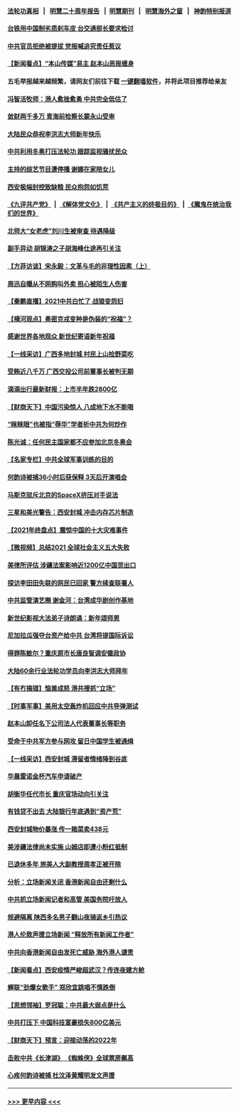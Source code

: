 #### [法轮功真相](https://github.com/gfw-breaker/truth/blob/master/README.md?t=0) &nbsp;&nbsp;|&nbsp;&nbsp; [明慧二十周年报告](https://github.com/gfw-breaker/mh-reports/blob/master/README.md?t=0) &nbsp;&nbsp;|&nbsp;&nbsp;[明慧期刊](https://github.com/gfw-breaker/mh-qikan) &nbsp;&nbsp;|&nbsp;&nbsp; [明慧海外之窗](https://github.com/gfw-breaker/mh-news/blob/master/README.md?t=0) &nbsp;&nbsp;|&nbsp;&nbsp; [神韵特别报道](https://github.com/gfw-breaker/mh-news/blob/master/shenyun.md?t=0)
#### [台铁用中国制劣质刹车皮 台交通部长要求检讨](../pages/nsc413/n13471486.md?t=12311900) 
#### [中共官员拒绝被提拔 党报喊追究责任惹议](../pages/nsc413/n13471522.md?t=12311900) 
#### [【新闻看点】“本山传媒”易主 赵本山恶报缠身](../pages/nsc413/n13470048.md?t=12311900) 
#### 五毛举报越来越频繁，请网友们前往下载 [一键翻墙软件](https://github.com/gfw-breaker/ssr-accounts)，并将此项目推荐给亲友
#### [冯智活牧师：港人愈挫愈勇 中共完全低估了](../pages/nsc413/n13471284.md?t=12311900) 
#### [敛财两千多万 青海前检察长蒙永山受审](../pages/nsc413/n13471157.md?t=12311900) 
#### [大陆民众恭祝李洪志大师新年快乐](../pages/nsc413/n13471079.md?t=12311900) 
#### [中共利用冬奥打压法轮功 跟踪监视骚扰民众](../pages/nsc413/n13470868.md?t=12311900) 
#### [主持的综艺节目遭停播 谢娜在家陪女儿](../pages/nsc413/n13470414.md?t=12311900) 
#### [西安极端封控致缺粮 民众抱怨如饥荒](../pages/nsc413/n13470974.md?t=12311900) 
#### [《九评共产党》](https://github.com/begood0513/9ping.md/blob/master/README.md) &nbsp;|&nbsp; [《解体党文化》](../../../../jtdwh.md/blob/master/README.md)  &nbsp;|&nbsp; [《共产主义的终极目的》](../../../../gczydzjmd.md/blob/master/README.md) &nbsp;|&nbsp; [《魔鬼在统治我们的世界》](../../../../mgztzwmdsj.md/blob/master/README.md) 
#### [北师大“女老虎”刘川生被审查 待遇降级](../pages/nsc413/n13471012.md?t=12311900) 
#### [副手异动 胡锦涛之子胡海峰仕途再引关注](../pages/nsc413/n13470978.md?t=12311900) 
#### [【方菲访谈】宋永毅：文革与毛的非理性因素（上）](../pages/nsc413/n13469956.md?t=12311900) 
#### [周迅自曝从不网购叫外卖 担心被陌生人伤害](../pages/nsc413/n13470664.md?t=12311900) 
#### [【秦鹏直播】2021中共白忙了 战狼变怨妇](../pages/nsc413/n13470547.md?t=12311900) 
#### [【横河观点】奥密克戎变种是伪装的“祝福”？](../pages/nsc413/n13470713.md?t=12311900) 
#### [感谢世界各地观众 新世纪寄语新年祝福](../pages/nsc413/n13470567.md?t=12311900) 
#### [【一线采访】广西多地封城 村民上山捡野菜吃](../pages/nsc413/n13470745.md?t=12311900) 
#### [受贿近八千万 广西交投公司前董事长被判无期](../pages/nsc413/n13468834.md?t=12311900) 
#### [滴滴出行最新财报：上市半年跌2800亿](../pages/nsc413/n13470660.md?t=12311900) 
#### [【财商天下】中国污染惊人 八成地下水不能喝](../pages/nsc413/n13470147.md?t=12311900) 
#### [“眯眯眼”也被指“辱华”学者析中共为何炒作](../pages/nsc413/n13470444.md?t=12311900) 
#### [陈光诚：任何民主国家都不应参加北京冬奥会](../pages/nsc413/n13470340.md?t=12311900) 
#### [【名家专栏】中共全球军事训练的目的](../pages/nsc413/n13469389.md?t=12311900) 
#### [何韵诗被捕36小时后获保释 3天后开演唱会](../pages/nsc413/n13470267.md?t=12311900) 
#### [马斯克驳斥北京的SpaceX挤压对手说法](../pages/nsc413/n13470161.md?t=12311900) 
#### [三星和美光警告：西安封城 冲击内存芯片制造](../pages/nsc413/n13470234.md?t=12311900) 
#### [【2021年终盘点】震惊中国的十大灾难事件](../pages/nsc413/n13460977.md?t=12311900) 
#### [【微视频】总结2021 全球社会主义五大失败](../pages/nsc413/n13469856.md?t=12311900) 
#### [美律所评估 涉疆法案影响近1200亿中国货出口](../pages/nsc413/n13470109.md?t=12311900) 
#### [探访李田田失联的网民已回家 警方续查联署人](../pages/nsc413/n13469248.md?t=12311900) 
#### [中共监管演艺圈 谢金河：台湾成华剧创作基地](../pages/nsc413/n13468013.md?t=12311900) 
#### [新世纪影视大法弟子诗朗诵：新年颂师恩](../pages/nsc413/n13469887.md?t=12311900) 
#### [尼加拉瓜强夺台资产给中共 台湾将提国际诉讼](../pages/nsc413/n13469511.md?t=12311900) 
#### [得罪陈敏尔？重庆原市长唐良智调安徽政协](../pages/nsc413/n13469156.md?t=12311900) 
#### [大陆60余行业法轮功学员向李洪志大师拜年](../pages/nsc413/n13466676.md?t=12311900) 
#### [【有冇搞错】恼羞成怒 港共搜抓“立场”](../pages/nsc413/n13467507.md?t=12311900) 
#### [【时事军事】美用太空轰炸机回应中共导弹测试](../pages/nsc413/n13468438.md?t=12311900) 
#### [赵本山卸任名下公司法人代表董事长等职务](../pages/nsc413/n13468791.md?t=12311900) 
#### [受命于中共军方参与网攻 留日中国学生被通缉](../pages/nsc413/n13468774.md?t=12311900) 
#### [【一线采访】西安封城 滞留者情绪降到谷底](../pages/nsc413/n13468671.md?t=12311900) 
#### [华晨雷诺金杯汽车申请破产](../pages/nsc413/n13468782.md?t=12311900) 
#### [胡衡华任代市长 重庆官场动向引关注](../pages/nsc413/n13468795.md?t=12311900) 
#### [有钱贷不出去 大陆银行年底遇到“资产荒”](../pages/nsc413/n13468210.md?t=12311900) 
#### [西安封城物价暴涨 传一箱菜卖438元](../pages/nsc413/n13468220.md?t=12311900) 
#### [美涉疆法律尚未实施 山姆店即遭小粉红抵制](../pages/nsc413/n13468261.md?t=12311900) 
#### [已退休多年 旅美人大副教授周孝正被开除](../pages/nsc413/n13467964.md?t=12311900) 
#### [分析：立场新闻关闭 香港新闻自由还剩什么](../pages/nsc413/n13467581.md?t=12311900) 
#### [中共抓立场新闻记者和高管 美国务院吁放人](../pages/nsc413/n13468001.md?t=12311900) 
#### [规避隔离 陕西多名男子翻山夜骑返乡引热议](../pages/nsc413/n13467998.md?t=12311900) 
#### [港人伦敦声援立场新闻 “释放所有新闻工作者”](../pages/nsc413/n13467874.md?t=12311900) 
#### [中共向香港新闻自由发死亡威胁 海外港人谴责](../pages/nsc413/n13467966.md?t=12311900) 
#### [【新闻看点】西安疫情严峻超武汉？传连夜建方舱](../pages/nsc413/n13467606.md?t=12311900) 
#### [蝉联“劲爆女歌手” 郑欣宜跳唱不慎跌倒](../pages/nsc413/n13467697.md?t=12311900) 
#### [【思想领袖】罗冠聪：中共最大弱点是什么](../pages/nsc413/n13451193.md?t=12311900) 
#### [中共打压下 中国科技富豪损失800亿美元](../pages/nsc413/n13467450.md?t=12311900) 
#### [【财商天下】预言：迎接动荡的2022年](../pages/nsc413/n13467453.md?t=12311900) 
#### [击败中共《长津湖》 《蜘蛛侠》全球票房飙高](../pages/nsc413/n13467474.md?t=12311900) 
#### [心疼何韵诗被捕 杜汶泽黄耀明发文声援](../pages/nsc413/n13467331.md?t=12311900) 

----
#### [ >>> 更早内容 <<< ](../indexes/nsc413-earlier.md)
